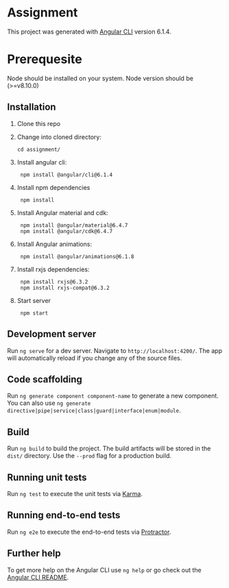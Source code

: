 # Assignment

This project was generated with [Angular CLI](https://github.com/angular/angular-cli) version 6.1.4.


# Prerequesite
Node should be installed on your system. Node version should be (>=v8.10.0)


## Installation 
1. Clone this repo

2. Change into cloned directory:
    
       cd assignment/

3. Install angular cli:
    
        npm install @angular/cli@6.1.4

4. Install npm dependencies
   
        npm install

5. Install Angular material and cdk:

        npm install @angular/material@6.4.7
        npm install @angular/cdk@6.4.7

6. Install Angular animations:

        npm install @angular/animations@6.1.8
    
7. Install rxjs dependencies:

        npm install rxjs@6.3.2
        npm install rxjs-compat@6.3.2
    
8. Start server

        npm start
## Development server

Run `ng serve` for a dev server. Navigate to `http://localhost:4200/`. The app will automatically reload if you change any of the source files.

## Code scaffolding

Run `ng generate component component-name` to generate a new component. You can also use `ng generate directive|pipe|service|class|guard|interface|enum|module`.

## Build

Run `ng build` to build the project. The build artifacts will be stored in the `dist/` directory. Use the `--prod` flag for a production build.

## Running unit tests

Run `ng test` to execute the unit tests via [Karma](https://karma-runner.github.io).

## Running end-to-end tests

Run `ng e2e` to execute the end-to-end tests via [Protractor](http://www.protractortest.org/).

## Further help

To get more help on the Angular CLI use `ng help` or go check out the [Angular CLI README](https://github.com/angular/angular-cli/blob/master/README.md).
